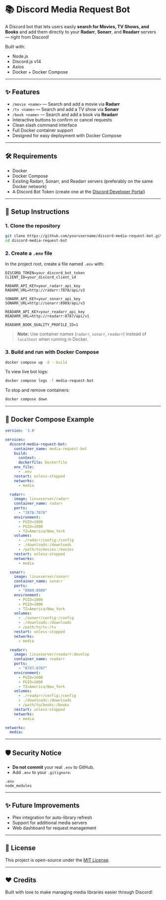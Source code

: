 # 📚 Discord Media Request Bot

A Discord bot that lets users easily **search for Movies, TV Shows, and Books** and add them directly to your **Radarr**, **Sonarr**, and **Readarr** servers — right from Discord!

Built with:
- Node.js
- Discord.js v14
- Axios
- Docker + Docker Compose

---

## ✨ Features

- `/movie <name>` — Search and add a movie via **Radarr**
- `/tv <name>` — Search and add a TV show via **Sonarr**
- `/book <name>` — Search and add a book via **Readarr**
- Interactive buttons to confirm or cancel requests
- Clean slash command interface
- Full Docker container support
- Designed for easy deployment with Docker Compose

---

## 🛠 Requirements

- Docker
- Docker Compose
- Existing Radarr, Sonarr, and Readarr servers (preferably on the same Docker network)
- A Discord Bot Token (create one at the [Discord Developer Portal](https://discord.com/developers/applications))

---

## 📂 Setup Instructions

### 1. Clone the repository

```bash
git clone https://github.com/yourusername/discord-media-request-bot.git
cd discord-media-request-bot
```

### 2. Create a `.env` file

In the project root, create a file named `.env` with:

```env
DISCORD_TOKEN=your_discord_bot_token
CLIENT_ID=your_discord_client_id

RADARR_API_KEY=your_radarr_api_key
RADARR_URL=http://radarr:7878/api/v3

SONARR_API_KEY=your_sonarr_api_key
SONARR_URL=http://sonarr:8989/api/v3

READARR_API_KEY=your_readarr_api_key
READARR_URL=http://readarr:8787/api/v1

READARR_BOOK_QUALITY_PROFILE_ID=1
```

> **Note:** Use container names (`radarr`, `sonarr`, `readarr`) instead of `localhost` when running in Docker.

### 3. Build and run with Docker Compose

```bash
docker compose up -d --build
```

To view live bot logs:

```bash
docker compose logs -f media-request-bot
```

To stop and remove containers:

```bash
docker compose down
```

---

## 🐳 Docker Compose Example

```yaml
version: '3.8'

services:
  discord-media-request-bot:
    container_name: media-request-bot
    build:
      context: .
      dockerfile: Dockerfile
    env_file:
      - .env
    restart: unless-stopped
    networks:
      - media

  radarr:
    image: linuxserver/radarr
    container_name: radarr
    ports:
      - "7878:7878"
    environment:
      - PUID=1000
      - PGID=1000
      - TZ=America/New_York
    volumes:
      - ./radarr/config:/config
      - ./downloads:/downloads
      - /path/to/movies:/movies
    restart: unless-stopped
    networks:
      - media

  sonarr:
    image: linuxserver/sonarr
    container_name: sonarr
    ports:
      - "8989:8989"
    environment:
      - PUID=1000
      - PGID=1000
      - TZ=America/New_York
    volumes:
      - ./sonarr/config:/config
      - ./downloads:/downloads
      - /path/to/tv:/tv
    restart: unless-stopped
    networks:
      - media

  readarr:
    image: linuxserver/readarr:develop
    container_name: readarr
    ports:
      - "8787:8787"
    environment:
      - PUID=1000
      - PGID=1000
      - TZ=America/New_York
    volumes:
      - ./readarr/config:/config
      - ./downloads:/downloads
      - /path/to/books:/books
    restart: unless-stopped
    networks:
      - media

networks:
  media:
```

---

## 🛡️ Security Notice

- **Do not commit** your real `.env` to GitHub.  
- Add `.env` to your `.gitignore`:

```gitignore
.env
node_modules
```

---

## ✨ Future Improvements

- Plex integration for auto-library refresh
- Support for additional media servers
- Web dashboard for request management

---

## 📜 License

This project is open-source under the [MIT License](LICENSE).

---

## ❤️ Credits

Built with love to make managing media libraries easier through Discord!
